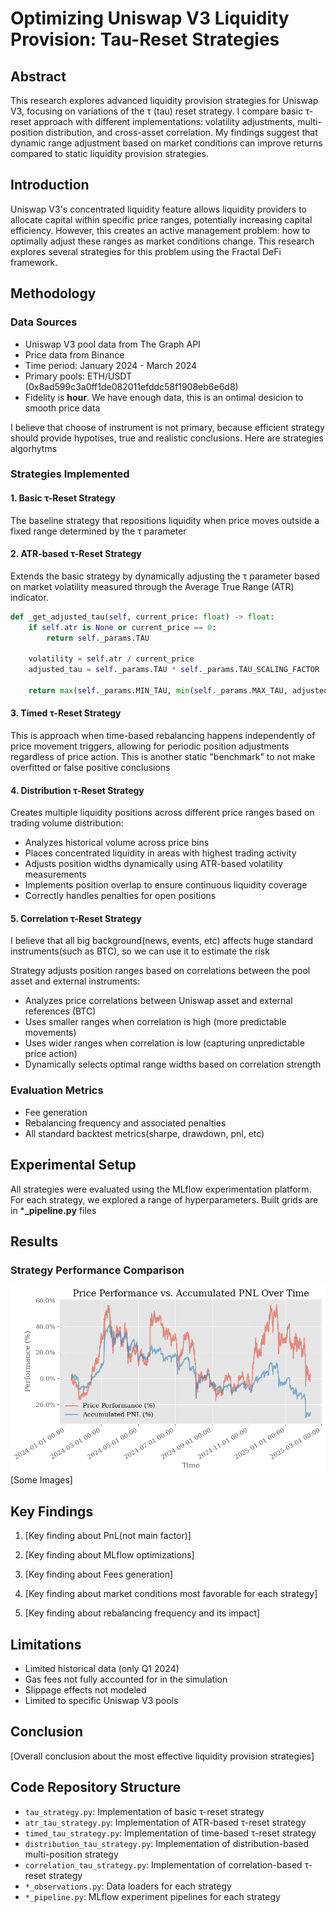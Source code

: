 # Optimizing Uniswap V3 Liquidity Provision: Tau-Reset Strategies

## Abstract

This research explores advanced liquidity provision strategies for Uniswap V3, focusing on variations of the τ (tau) reset strategy. I compare basic τ-reset approach with different implementations: volatility adjustments, multi-position distribution, and cross-asset correlation. My findings suggest that dynamic range adjustment based on market conditions can improve returns compared to static liquidity provision strategies.

## Introduction

Uniswap V3's concentrated liquidity feature allows liquidity providers to allocate capital within specific price ranges, potentially increasing capital efficiency. However, this creates an active management problem: how to optimally adjust these ranges as market conditions change. This research explores several strategies for this problem using the Fractal DeFi framework.

## Methodology

### Data Sources
- Uniswap V3 pool data from The Graph API
- Price data from Binance
- Time period: January 2024 - March 2024
- Primary pools: ETH/USDT
 (0x8ad599c3a0ff1de082011efddc58f1908eb6e6d8)
- Fidelity is **hour**. We have enough data, this is an ontimal desicion to smooth price data

I believe that choose of instrument is not primary, because efficient strategy should provide hypotises, true and realistic conclusions. Here are strategies algorhytms 

### Strategies Implemented

#### 1. Basic τ-Reset Strategy
The baseline strategy that repositions liquidity when price moves outside a fixed range determined by the τ parameter

#### 2. ATR-based τ-Reset Strategy
Extends the basic strategy by dynamically adjusting the τ parameter based on market volatility measured through the Average True Range (ATR) indicator.

```python
def _get_adjusted_tau(self, current_price: float) -> float:
    if self.atr is None or current_price == 0:
        return self._params.TAU
    
    volatility = self.atr / current_price
    adjusted_tau = self._params.TAU * self._params.TAU_SCALING_FACTOR
    
    return max(self._params.MIN_TAU, min(self._params.MAX_TAU, adjusted_tau))
```

#### 3. Timed τ-Reset Strategy
This is approach when time-based rebalancing happens independently of price movement triggers, allowing for periodic position adjustments regardless of price action. This is another static "benchmark" to not make overfitted or false positive conclusions

#### 4. Distribution τ-Reset Strategy
Creates multiple liquidity positions across different price ranges based on trading volume distribution:

- Analyzes historical volume across price bins
- Places concentrated liquidity in areas with highest trading activity
- Adjusts position widths dynamically using ATR-based volatility measurements
- Implements position overlap to ensure continuous liquidity coverage
- Correctly handles penalties for open positions

#### 5. Correlation τ-Reset Strategy
I believe that all big background(news, events, etc) affects huge standard instruments(such as BTC), so we can use it to estimate the risk

Strategy adjusts position ranges based on correlations between the pool asset and external instruments:
 
- Analyzes price correlations between Uniswap asset and external references (BTC)
- Uses smaller ranges when correlation is high (more predictable movements)
- Uses wider ranges when correlation is low (capturing unpredictable price action)
- Dynamically selects optimal range widths based on correlation strength

### Evaluation Metrics
- Fee generation
- Rebalancing frequency and associated penalties
- All standard backtest metrics(sharpe, drawdown, pnl, etc)

## Experimental Setup

All strategies were evaluated using the MLflow experimentation platform. For each strategy, we explored a range of hyperparameters. Built grids are in ***_pipeline.py** files
## Results

### Strategy Performance Comparison
![Basic Tau-Reset](./images/basic_report.png)
[Some Images]



## Key Findings

1. [Key finding about PnL(not main factor)]

2. [Key finding about MLflow optimizations]

3. [Key finding about Fees generation]

4. [Key finding about market conditions most favorable for each strategy]

5. [Key finding about rebalancing frequency and its impact]


## Limitations

- Limited historical data (only Q1 2024)
- Gas fees not fully accounted for in the simulation
- Slippage effects not modeled
- Limited to specific Uniswap V3 pools


## Conclusion

[Overall conclusion about the most effective liquidity provision strategies]


## Code Repository Structure

- `tau_strategy.py`: Implementation of basic τ-reset strategy
- `atr_tau_strategy.py`: Implementation of ATR-based τ-reset strategy
- `timed_tau_strategy.py`: Implementation of time-based τ-reset strategy
- `distribution_tau_strategy.py`: Implementation of distribution-based multi-position strategy
- `correlation_tau_strategy.py`: Implementation of correlation-based τ-reset strategy
- `*_observations.py`: Data loaders for each strategy
- `*_pipeline.py`: MLflow experiment pipelines for each strategy